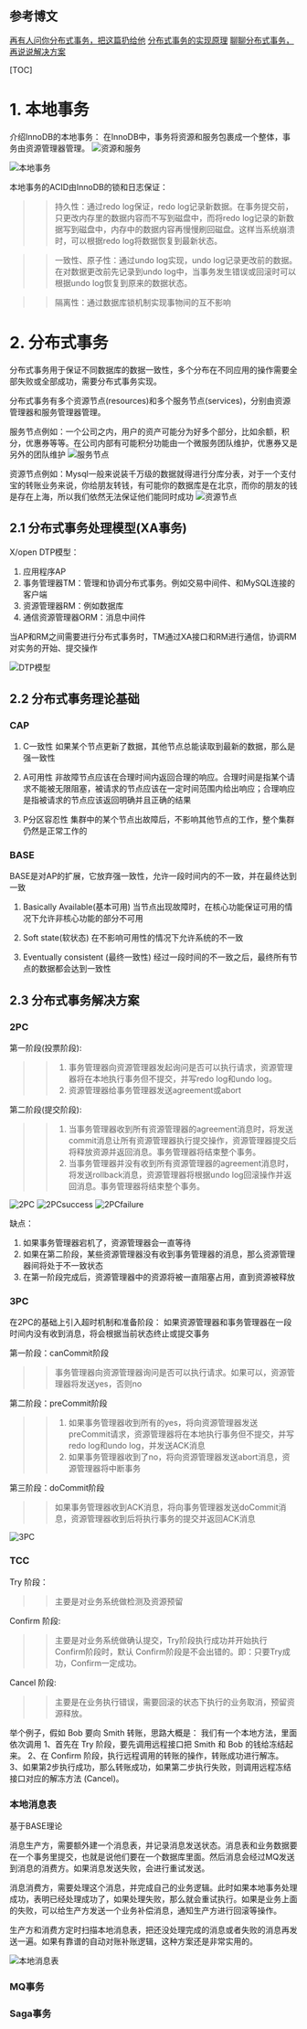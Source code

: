 ##  参考博文
[再有人问你分布式事务，把这篇扔给他](https://juejin.im/post/5b5a0bf9f265da0f6523913b)
[分布式事务的实现原理](https://draveness.me/distributed-transaction-principle)
[聊聊分布式事务，再说说解决方案](https://www.cnblogs.com/savorboard/p/distributed-system-transaction-consistency.html)



[TOC]


# 1. 本地事务
介绍InnoDB的本地事务：
在InnoDB中，事务将资源和服务包裹成一个整体，事务由资源管理器管理。
![资源和服务](./pic/分布式事务_资源和服务.png)


![本地事务](./pic/分布式事务_本地事务.png)

本地事务的ACID由InnoDB的锁和日志保证：
>>持久性：通过redo log保证，redo log记录新数据。在事务提交前，只更改内存里的数据内容而不写到磁盘中，而将redo log记录的新数据写到磁盘中，内存中的数据内容再慢慢刷回磁盘。这样当系统崩溃时，可以根据redo log将数据恢复到最新状态。

>>一致性、原子性：通过undo log实现，undo log记录更改前的数据。在对数据更改前先记录到undo log中，当事务发生错误或回滚时可以根据undo log恢复到原来的数据状态。

>>隔离性：通过数据库锁机制实现事物间的互不影响

# 2. 分布式事务
分布式事务用于保证不同数据库的数据一致性，多个分布在不同应用的操作需要全部失败或全部成功，需要分布式事务实现。

分布式事务有多个资源节点(resources)和多个服务节点(services)，分别由资源管理器和服务管理器管理。

服务节点例如：一个公司之内，用户的资产可能分为好多个部分，比如余额，积分，优惠券等等。在公司内部有可能积分功能由一个微服务团队维护，优惠券又是另外的团队维护
![服务节点](./pic/分布式事务_服务节点.png)

资源节点例如：Mysql一般来说装千万级的数据就得进行分库分表，对于一个支付宝的转账业务来说，你给朋友转钱，有可能你的数据库是在北京，而你的朋友的钱是存在上海，所以我们依然无法保证他们能同时成功
![资源节点](./pic/分布式事务_资源节点.png)

## 2.1 分布式事务处理模型(XA事务)
X/open DTP模型：
1. 应用程序AP
2. 事务管理器TM：管理和协调分布式事务。例如交易中间件、和MySQL连接的客户端
3. 资源管理器RM：例如数据库
4. 通信资源管理器ORM：消息中间件

当AP和RM之间需要进行分布式事务时，TM通过XA接口和RM进行通信，协调RM对实务的开始、提交操作

![DTP模型](./pic/分布式事务_DTP模型.jpeg)

## 2.2 分布式事务理论基础
### CAP
1. C一致性
如果某个节点更新了数据，其他节点总能读取到最新的数据，那么是强一致性


2. A可用性
非故障节点应该在合理时间内返回合理的响应。合理时间是指某个请求不能被无限阻塞，被请求的节点应该在一定时间范围内给出响应；合理响应是指被请求的节点应该返回明确并且正确的结果

3. P分区容忍性
集群中的某个节点出故障后，不影响其他节点的工作，整个集群仍然是正常工作的


### BASE
BASE是对AP的扩展，它放弃强一致性，允许一段时间内的不一致，并在最终达到一致

1. Basically Available(基本可用)
当节点出现故障时，在核心功能保证可用的情况下允许非核心功能的部分不可用

2. Soft state(软状态)
在不影响可用性的情况下允许系统的不一致

3. Eventually consistent (最终一致性)
经过一段时间的不一致之后，最终所有节点的数据都会达到一致性
## 2.3 分布式事务解决方案
### 2PC
第一阶段(投票阶段):
>>1. 事务管理器向资源管理器发起询问是否可以执行请求，资源管理器将在本地执行事务但不提交，并写redo log和undo log。
>>2. 资源管理器给事务管理器发送agreement或abort

第二阶段(提交阶段):
>>1. 当事务管理器收到所有资源管理器的agreement消息时，将发送commit消息让所有资源管理器执行提交操作，资源管理器提交后将释放资源并返回消息。事务管理器将结束整个事务。
>>2. 当事务管理器并没有收到所有资源管理器的agreement消息时，将发送rollback消息，资源管理器将根据undo log回滚操作并返回消息。事务管理器将结束整个事务。

![2PC](./pic/分布式事务_2PC.png)
![2PCsuccess](./pic/分布式事务_2PCsuccess.jpeg)
![2PCfailure](./pic/分布式事务_2PCfailure.jpeg)

缺点：
1. 如果事务管理器宕机了，资源管理器会一直等待
2. 如果在第二阶段，某些资源管理器没有收到事务管理器的消息，那么资源管理器间将处于不一致状态
3. 在第一阶段完成后，资源管理器中的资源将被一直阻塞占用，直到资源被释放



### 3PC
在2PC的基础上引入超时机制和准备阶段：
如果资源管理器和事务管理器在一段时间内没有收到消息，将会根据当前状态终止或提交事务

第一阶段：canCommit阶段
>>事务管理器向资源管理器询问是否可以执行请求。如果可以，资源管理器将发送yes，否则no

第二阶段：preCommit阶段
>> 1. 如果事务管理器收到所有的yes，将向资源管理器发送preCommit请求，资源管理器将在本地执行事务但不提交，并写redo log和undo log，并发送ACK消息
>>2. 如果事务管理器收到了no，将向资源管理器发送abort消息，资源管理器将中断事务

第三阶段：doCommit阶段
>>如果事务管理器收到ACK消息，将向事务管理器发送doCommit消息，资源管理器收到后将执行事务的提交并返回ACK消息

![3PC](./pic/分布式事务_3PC.png)

### TCC
Try 阶段：
>>主要是对业务系统做检测及资源预留

Confirm 阶段:
>>主要是对业务系统做确认提交，Try阶段执行成功并开始执行 Confirm阶段时，默认 Confirm阶段是不会出错的。即：只要Try成功，Confirm一定成功。

Cancel 阶段:
>>主要是在业务执行错误，需要回滚的状态下执行的业务取消，预留资源释放。

举个例子，假如 Bob 要向 Smith 转账，思路大概是：
我们有一个本地方法，里面依次调用
1、首先在 Try 阶段，要先调用远程接口把 Smith 和 Bob 的钱给冻结起来。
2、在 Confirm 阶段，执行远程调用的转账的操作，转账成功进行解冻。
3、如果第2步执行成功，那么转账成功，如果第二步执行失败，则调用远程冻结接口对应的解冻方法 (Cancel)。

### 本地消息表
基于BASE理论

消息生产方，需要额外建一个消息表，并记录消息发送状态。消息表和业务数据要在一个事务里提交，也就是说他们要在一个数据库里面。然后消息会经过MQ发送到消息的消费方。如果消息发送失败，会进行重试发送。

消息消费方，需要处理这个消息，并完成自己的业务逻辑。此时如果本地事务处理成功，表明已经处理成功了，如果处理失败，那么就会重试执行。如果是业务上面的失败，可以给生产方发送一个业务补偿消息，通知生产方进行回滚等操作。

生产方和消费方定时扫描本地消息表，把还没处理完成的消息或者失败的消息再发送一遍。如果有靠谱的自动对账补账逻辑，这种方案还是非常实用的。

![本地消息表](./pic/分布式事务_本地消息表.png)

### MQ事务

### Saga事务
